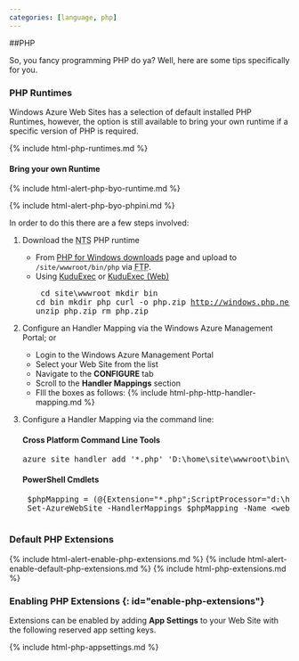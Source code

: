 ```yaml
---
categories: [language, php]
---
```


##PHP

So, you fancy programming PHP do ya? Well, here are some tips specifically for you.

### PHP Runtimes

Windows Azure Web Sites has a selection of default installed PHP Runtimes, however, the option is still available to bring your own runtime if a specific version of PHP is required.

{% include html-php-runtimes.md %}

#### Bring your own Runtime

{% include html-alert-php-byo-runtime.md %}

{% include html-alert-php-byo-phpini.md %}

In order to do this there are a few steps involved:

1. Download the <abbr title="Non Thread Safe">NTS</abbr> PHP runtime
	* From  [PHP for Windows downloads](http://windows.php.net/downloads) page and upload to ```/site/wwwroot/bin/php``` via <abbr title="File Transfer Protocol">FTP</abbr>.
	* Using [KuduExec](#kuduexec) or [KuduExec (Web)](#kuduexec-web)
			<pre>
			cd site\wwwroot
			mkdir bin
			cd bin
			mkdir php
			curl -o php.zip http://windows.php.net/downloads/releases/php-5.5.2-nts-Win32-VC11-x86.zip
			unzip php.zip
			rm php.zip
			</pre>

2. Configure an Handler Mapping via the Windows Azure Management Portal; or
	* Login to the Windows Azure Management Portal 
	* Select your Web Site from the list
	* Navigate to the **CONFIGURE** tab
	* Scroll to the **Handler Mappings** section
	* Flll the boxes as follows:
		{% include html-php-http-handler-mapping.md %}
		
3. Configure a Handler Mapping via the command line:

	#### Cross Platform Command Line Tools

	<pre>azure site handler add '*.php' 'D:\home\site\wwwroot\bin\php\php-cgi.exe'</pre>
	
	#### PowerShell Cmdlets
	
	<pre>
	$phpMapping = (@{Extension="*.php";ScriptProcessor="d:\home\site\wwwroot\bin\php\php-cgi.exe"}) 
	Set-AzureWebSite -HandlerMappings $phpMapping -Name &lt;website-name&gt;
	</pre>

### Default PHP Extensions

{% include html-alert-enable-php-extensions.md %}
{% include html-alert-enable-default-php-extensions.md %}
{% include html-php-extensions.md %}

### Enabling PHP Extensions {: id="enable-php-extensions"}

Extensions can be enabled by adding **App Settings** to your Web Site with the following reserved app setting keys.

{% include html-php-appsettings.md %}
